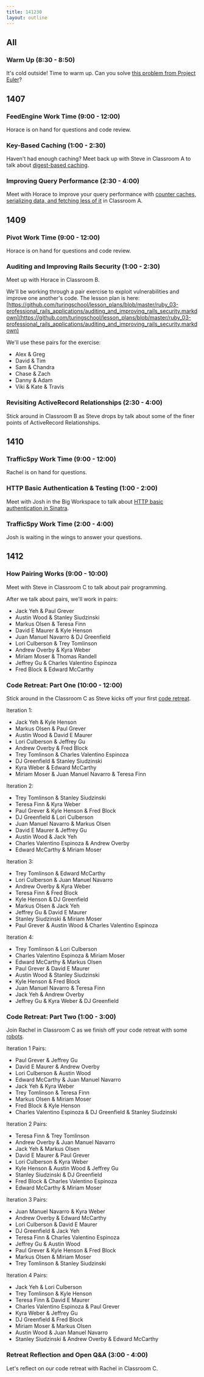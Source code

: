 ```yaml
---
title: 141230
layout: outline
---
```


## All

### Warm Up (8:30 - 8:50)

It's cold outside! Time to warm up. Can you solve [this problem from Project Euler](https://projecteuler.net/problem=10)?

## 1407

### FeedEngine Work Time (9:00 - 12:00)

Horace is on hand for questions and code review.

### Key-Based Caching (1:00 - 2:30)

Haven't had enough caching? Meet back up with Steve in Classroom A to talk about [digest-based caching](http://tutorials.jumpstartlab.com/topics/performance/digest_based_caching.html).

### Improving Query Performance (2:30 - 4:00)

Meet with Horace to improve your query performance with [counter caches, serializing data, and fetching less of it](http://tutorials.jumpstartlab.com/topics/performance/queries.html) in Classroom A.

## 1409

### Pivot Work Time (9:00 - 12:00)

Horace is on hand for questions and code review.

### Auditing and Improving Rails Security (1:00 - 2:30)

Meet up with Horace in Classroom B.

We'll be working through a pair exercise to exploit vulnerabilities and improve one another's code. The lesson plan is here: [https://github.com/turingschool/lesson_plans/blob/master/ruby_03-professional_rails_applications/auditing_and_improving_rails_security.markdown](https://github.com/turingschool/lesson_plans/blob/master/ruby_03-professional_rails_applications/auditing_and_improving_rails_security.markdown)

We'll use these pairs for the exercise:

* Alex & Greg
* David & Tim
* Sam & Chandra
* Chase & Zach
* Danny & Adam
* Viki & Kate & Travis

### Revisiting ActiveRecord Relationships (2:30 - 4:00)

Stick around in Classroom B as Steve drops by talk about some of the finer points of ActiveRecord Relationships.

## 1410

### TrafficSpy Work Time (9:00 - 12:00)

Rachel is on hand for questions.

### HTTP Basic Authentication & Testing (1:00 - 2:00)

Meet with Josh in the Big Workspace to talk about [HTTP basic authentication in Sinatra](https://github.com/turingschool/lesson_plans/blob/master/ruby_02-web_applications_with_ruby/http_auth.markdown).

### TrafficSpy Work Time (2:00 - 4:00)

Josh is waiting in the wings to answer your questions.

## 1412

### How Pairing Works (9:00 - 10:00)

Meet with Steve in Classroom C to talk about pair programming.

After we talk about pairs, we'll work in pairs:

* Jack Yeh & Paul Grever
* Austin Wood & Stanley Siudzinski
* Markus Olsen & Teresa Finn
* David E Maurer & Kyle Henson
* Juan Manuel Navarro & DJ Greenfield
* Lori Culberson & Trey Tomlinson
* Andrew Overby & Kyra Weber
* Miriam Moser & Thomas Randell
* Jeffrey Gu & Charles Valentino Espinoza
* Fred Block & Edward McCarthy

### Code Retreat: Part One (10:00 - 12:00)

Stick around in the Classroom C as Steve kicks off your first [code retreat](http://www.tablexi.com/blog/2013/05/what-is-a-code-retreat-anyway-and-how-to-persuade-the-big-cheese-to-sponsor-one/developers/).

Iteration 1: 

* Jack Yeh & Kyle Henson
* Markus Olsen & Paul Grever
* Austin Wood & David E Maurer
* Lori Culberson & Jeffrey Gu
* Andrew Overby & Fred Block
* Trey Tomlinson & Charles Valentino Espinoza
* DJ Greenfield & Stanley Siudzinski
* Kyra Weber & Edward McCarthy
* Miriam Moser & Juan Manuel Navarro & Teresa Finn

Iteration 2:

* Trey Tomlinson & Stanley Siudzinski
* Teresa Finn & Kyra Weber
* Paul Grever & Kyle Henson & Fred Block
* DJ Greenfield & Lori Culberson
* Juan Manuel Navarro & Markus Olsen
* David E Maurer & Jeffrey Gu
* Austin Wood & Jack Yeh
* Charles Valentino Espinoza & Andrew Overby
* Edward McCarthy & Miriam Moser

Iteration 3:

* Trey Tomlinson & Edward McCarthy
* Lori Culberson & Juan Manuel Navarro
* Andrew Overby & Kyra Weber
* Teresa Finn & Fred Block
* Kyle Henson & DJ Greenfield
* Markus Olsen & Jack Yeh
* Jeffrey Gu & David E Maurer
* Stanley Siudzinski & Miriam Moser
* Paul Grever & Austin Wood & Charles Valentino Espinoza

Iteration 4: 

* Trey Tomlinson & Lori Culberson
* Charles Valentino Espinoza & Miriam Moser
* Edward McCarthy & Markus Olsen
* Paul Grever & David E Maurer
* Austin Wood & Stanley Siudzinski
* Kyle Henson & Fred Block
* Juan Manuel Navarro & Teresa Finn
* Jack Yeh & Andrew Overby
* Jeffrey Gu & Kyra Weber & DJ Greenfield

### Code Retreat: Part Two (1:00 - 3:00)

Join Rachel in Classroom C as we finish off your code retreat with some [robots](https://github.com/turingschool/code_retreat).

Iteration 1 Pairs:

* Paul Grever & Jeffrey Gu
* David E Maurer & Andrew Overby
* Lori Culberson & Austin Wood
* Edward McCarthy & Juan Manuel Navarro
* Jack Yeh & Kyra Weber
* Trey Tomlinson & Teresa Finn
* Markus Olsen & Miriam Moser
* Fred Block & Kyle Henson
* Charles Valentino Espinoza & DJ Greenfield & Stanley Siudzinski

Iteration 2 Pairs:

* Teresa Finn & Trey Tomlinson
* Andrew Overby & Juan Manuel Navarro
* Jack Yeh & Markus Olsen
* David E Maurer & Paul Grever
* Lori Culberson & Kyra Weber
* Kyle Henson & Austin Wood & Jeffrey Gu 
* Stanley Siudzinski & DJ Greenfield
* Fred Block & Charles Valentino Espinoza
* Edward McCarthy & Miriam Moser

Iteration 3 Pairs:

* Juan Manuel Navarro & Kyra Weber
* Andrew Overby & Edward McCarthy
* Lori Culberson & David E Maurer
* DJ Greenfield & Jack Yeh
* Teresa Finn & Charles Valentino Espinoza
* Jeffrey Gu & Austin Wood
* Paul Grever & Kyle Henson & Fred Block
* Markus Olsen & Miriam Moser
* Trey Tomlinson & Stanley Siudzinski

Iteration 4 Pairs:

* Jack Yeh & Lori Culberson
* Trey Tomlinson & Kyle Henson
* Teresa Finn & David E Maurer
* Charles Valentino Espinoza & Paul Grever
* Kyra Weber & Jeffrey Gu
* DJ Greenfield & Fred Block
* Miriam Moser & Markus Olsen
* Austin Wood & Juan Manuel Navarro
* Stanley Siudzinski & Andrew Overby & Edward McCarthy

### Retreat Reflection and Open Q&A (3:00 - 4:00)

Let's reflect on our code retreat with Rachel in Classroom C.
